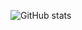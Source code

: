 

<!--
### Hi there 👋
**tbrodbeck/tbrodbeck** is a ✨ _special_ ✨ repository because its `README.md` (this file) appears on your GitHub profile.

Here are some ideas to get you started:

- 🔭 I’m currently working on ...
- 🌱 I’m currently learning ...
- 👯 I’m looking to collaborate on ...
- 🤔 I’m looking for help with ...
- 💬 Ask me about ...
- 📫 How to reach me: ...
- 😄 Pronouns: ...
- ⚡ Fun fact: ...
![Top Langs](https://github-readme-stats.vercel.app/api/top-langs/?layout=compact&show_icons=true&theme=dark&username=tbrodbeck)
-->


![GitHub stats](https://github-readme-stats.vercel.app/api?show_icons=true&&theme=dark&username=tbrodbeck)


